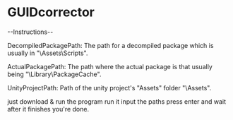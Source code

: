 # GUIDcorrector

--Instructions--

DecompiledPackagePath: The path for a decompiled package which is usually in "\Assets\Scripts\".

ActualPackagePath: The path where the actual package is that usually being "\Library\PackageCache\".

UnityProjectPath: Path of the unity project's "Assets" folder "\Assets\".

just download & run the program run it input the paths press enter and wait after it finishes you're done.
 
